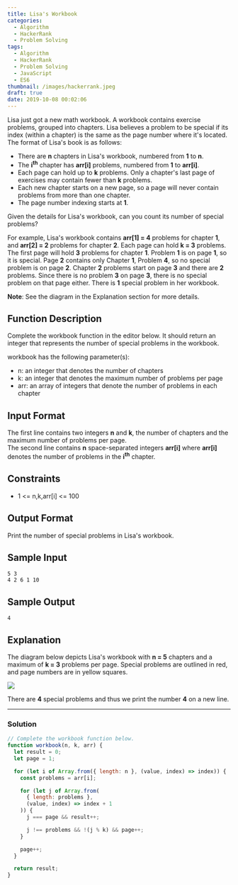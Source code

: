 ```yaml
---
title: Lisa's Workbook
categories:
  - Algorithm
  - HackerRank
  - Problem Solving
tags:
  - Algorithm
  - HackerRank
  - Problem Solving
  - JavaScript
  - ES6
thumbnail: /images/hackerrank.jpeg
draft: true
date: 2019-10-08 00:02:06
---
```


Lisa just got a new math workbook. A workbook contains exercise problems, grouped into chapters. Lisa believes a problem to be special if its index (within a chapter) is the same as the page number where it's located. The format of Lisa's book is as follows:

- There are **n** chapters in Lisa's workbook, numbered from **1** to **n**.
- The **i<sup>th</sup>** chapter has **arr[i]** problems, numbered from **1** to **arr[i]**.
- Each page can hold up to **k** problems. Only a chapter's last page of exercises may contain fewer than **k** problems.
- Each new chapter starts on a new page, so a page will never contain problems from more than one chapter.
- The page number indexing starts at **1**.

Given the details for Lisa's workbook, can you count its number of special problems?

For example, Lisa's workbook contains **arr[1] = 4** problems for chapter **1**, and **arr[2] = 2** problems for chapter **2**. Each page can hold **k = 3** problems. The first page will hold **3** problems for chapter **1**. Problem **1** is on page **1**, so it is special. Page **2** contains only Chapter **1**, Problem **4**, so no special problem is on page **2**. Chapter **2** problems start on page **3** and there are **2** problems. Since there is no problem **3** on page **3**, there is no special problem on that page either. There is **1** special problem in her workbook.

**Note**: See the diagram in the Explanation section for more details.

<!-- more -->

## Function Description

Complete the workbook function in the editor below. It should return an integer that represents the number of special problems in the workbook.

workbook has the following parameter(s):

- n: an integer that denotes the number of chapters
- k: an integer that denotes the maximum number of problems per page
- arr: an array of integers that denote the number of problems in each chapter

## Input Format

The first line contains two integers **n** and **k**, the number of chapters and the maximum number of problems per page.<br/>
The second line contains **n** space-separated integers **arr[i]** where **arr[i]** denotes the number of problems in the **i<sup>th</sup>** chapter.

## Constraints

- 1 <= n,k,arr[i] <= 100

## Output Format

Print the number of special problems in Lisa's workbook.

## Sample Input

```
5 3
4 2 6 1 10
```

## Sample Output

```
4
```

## Explanation

The diagram below depicts Lisa's workbook with **n = 5** chapters and a maximum of **k = 3** problems per page. Special problems are outlined in red, and page numbers are in yellow squares.

![](https://s3.amazonaws.com/hr-challenge-images/17892/1456473832-d122786d1e-bear_workbook.png)

There are **4** special problems and thus we print the number **4** on a new line.

---

### Solution

```javascript
// Complete the workbook function below.
function workbook(n, k, arr) {
  let result = 0;
  let page = 1;

  for (let i of Array.from({ length: n }, (value, index) => index)) {
    const problems = arr[i];

    for (let j of Array.from(
      { length: problems },
      (value, index) => index + 1
    )) {
      j === page && result++;

      j !== problems && !(j % k) && page++;
    }

    page++;
  }

  return result;
}
```
